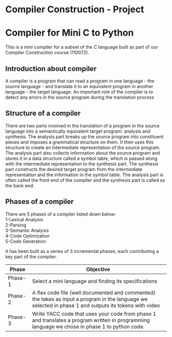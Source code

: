 Compiler Construction - Project 
===============================

# Compiler for Mini C to Python
This is a mini compiler for a subset of the C language built as part of our Compiler Construction course (110072).  

## Introduction about compiler  
A compiler is a program that can read a program in one language - the source language - and translate it to an equivalent program in another language - the target language. An important role of the compiler is to detect any errors in the source program during the translation process  

## Structure of a compiler  
There are two parts involved in the translation of a program in the source language into a semantically equivalent target program: analysis and synthesis. The analysis part breaks up the source program into constituent pieces and imposes a grammatical structure on them. It then uses this structure to create an intermediate representation of the source program. The analysis part also collects information about the source program and stores it in a data structure called a symbol table, which is passed along with the intermediate representation to the synthesis part. The synthesis part constructs the desired target program from the intermediate representation and the information in the symbol table. The analysis part is often called the front end of the compiler and the synthesis part is called as the back end. 

## Phases of a compiler  
There are 5 phases of a compiler listed down below:  
1-Lexical Analysis  
2-Parsing  
3-Semantic Analysis  
4-Code Optimization  
5-Code Generation  

It has been built as a series of 3 incremental phases, each contributing a key part of the compiler.

| Phase   | Objective                                                                                                                                              |
|---------|----------------------------------------------------------------------------------------------                                                          |
| Phase-1 | Select a mini language and finding its specifications                                                                                                  |
| Phase-2 | A flex code file (well documented and commented) the takes as input a program in the language we selected in phase 1 and outputs its tokens with video |
| Phase-3 | Write YACC code that uses your code from phase 1 and translates a program written in programming language we chose in phase 1 to python code.          |           

